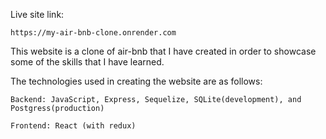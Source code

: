 Live site link:

    https://my-air-bnb-clone.onrender.com

This website is a clone of air-bnb that I have created in order to showcase some of the skills that I have learned.

The technologies used in creating the website are as follows:

    Backend: JavaScript, Express, Sequelize, SQLite(development), and Postgress(production)

    Frontend: React (with redux)

